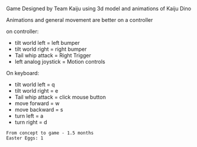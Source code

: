 Game Designed by Team Kaiju using 3d model and animations of Kaiju Dino


Animations and general movement are better on a controller

on controller:
* tilt world left = left bumper
* tilt world right = right bumper
* Tail whip attack = Right Trigger
* left analog joystick = Motion controls

On keyboard:
* tilt world left = q
* tilt world right = e
* Tail whip attack = click mouse button
* move forward = w
* move backward = s
* turn left = a
* turn right = d

```
From concept to game - 1.5 months 
Easter Eggs: 1
```
